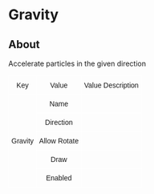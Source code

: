 # Gravity

## About

Accelerate particles in the given direction

<style type="text/css">
.tg  {border-collapse:collapse;border-spacing:0;}
.tg td{border-color:black;border-style:solid;border-width:1px;font-family:Arial, sans-serif;font-size:14px;
  overflow:hidden;padding:10px 5px;word-break:normal;}
.tg th{border-color:black;border-style:solid;border-width:1px;font-family:Arial, sans-serif;font-size:14px;
  font-weight:normal;overflow:hidden;padding:10px 5px;word-break:normal;}
.tg .tg-v0mg{border-color:#ffffff;text-align:center;vertical-align:middle}
</style>
<table class="tg"><thead>
  <tr>
    <th class="tg-v0mg">Key</th>
    <th class="tg-v0mg">Value</th>
    <th class="tg-v0mg">Value Description</th>
  </tr></thead>
<tbody>
  <tr>
    <td class="tg-v0mg" rowspan="5">Gravity</td>
    <td class="tg-v0mg">Name</td>
    <td class="tg-v0mg"></td>
  </tr>
  <tr>
    <td class="tg-v0mg">Direction</td>
    <td class="tg-v0mg"></td>
  </tr>
  <tr>
    <td class="tg-v0mg">Allow Rotate</td>
    <td class="tg-v0mg"></td>
  </tr>
  <tr>
    <td class="tg-v0mg">Draw</td>
    <td class="tg-v0mg"></td>
  </tr>
  <tr>
    <td class="tg-v0mg">Enabled</td>
    <td class="tg-v0mg"></td>
  </tr>
</tbody>
</table>